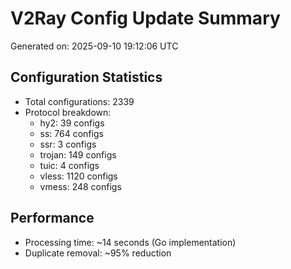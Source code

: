 # V2Ray Config Update Summary
Generated on: 2025-09-10 19:12:06 UTC

## Configuration Statistics
- Total configurations: 2339
- Protocol breakdown:
  - hy2: 39 configs
  - ss: 764 configs
  - ssr: 3 configs
  - trojan: 149 configs
  - tuic: 4 configs
  - vless: 1120 configs
  - vmess: 248 configs

## Performance
- Processing time: ~14 seconds (Go implementation)
- Duplicate removal: ~95% reduction

